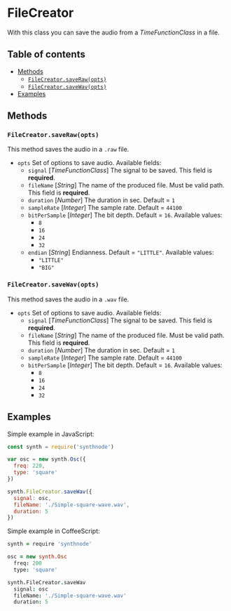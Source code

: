 # FileCreator

With this class you can save the audio from a _TimeFunctionClass_ in a file.
## Table of contents
- [Methods](#methods)
  - [`FileCreator.saveRaw(opts)`](#filecreatorsaverawopts)
  - [`FileCreator.saveWav(opts)`](#filecreatorsavewavopts)
- [Examples](#examples)
## Methods
### `FileCreator.saveRaw(opts)`
This method saves the audio in a `.raw` file.
- `opts` Set of options to save audio. Available fields:
  - `signal` [_TimeFunctionClass_] The signal to be saved. This field is **required**.
  - `fileName` [_String_] The name of the produced file. Must be valid path. This field is **required**.
  - `duration` [_Number_] The duration in sec. Default = `1`
  - `sampleRate` [_Integer_] The sample rate. Default = `44100`
  - `bitPerSample` [_Integer_] The bit depth. Default = `16`. Available values:
    - `8`
    - `16`
    - `24`
    - `32`
  - `endian` [_String_] Endianness. Default = `"LITTLE"`. Available values:
    - `"LITTLE"`
    - `"BIG"`

### `FileCreator.saveWav(opts)`
This method saves the audio in a `.wav` file.
- `opts` Set of options to save audio. Available fields:
  - `signal` [_TimeFunctionClass_] The signal to be saved. This field is **required**.
  - `fileName` [_String_] The name of the produced file. Must be valid path. This field is **required**.
  - `duration` [_Number_] The duration in sec. Default = `1`
  - `sampleRate` [_Integer_] The sample rate. Default = `44100`
  - `bitPerSample` [_Integer_] The bit depth. Default = `16`. Available values:
    - `8`
    - `16`
    - `24`
    - `32`

## Examples
Simple example in JavaScript:
```js
const synth = require('synthnode')

var osc = new synth.Osc({
  freq: 220,
  type: 'square'
})

synth.FileCreator.saveWav({
  signal: osc,
  fileName: './Simple-square-wave.wav',
  duration: 5
})

```

Simple example in CoffeeScript:
```coffee
synth = require 'synthnode'

osc = new synth.Osc
  freq: 200
  type: 'square'

synth.FileCreator.saveWav
  signal: osc
  fileName: './Simple-square-wave.wav'
  duration: 5
```
